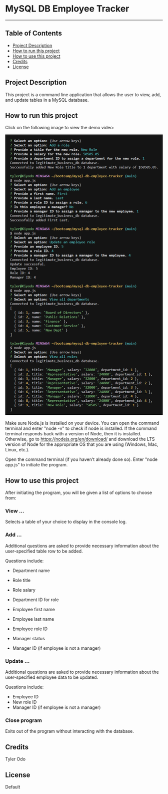 
# MySQL DB Employee Tracker

___

## Table of Contents

* [Project Description](#project-description)
* [How to run this project](#how-to-run-this-project)
* [How to use this project](#how-to-use-this-project)
* [Credits](#credits)
* [License](#license)

## Project Description

This project is a command line application that allows the user to view, add, and update tables in a MySQL database. 

## How to run this project

Click on the following image to view the demo video:
<!-- Change this image and site link when finished making the demo video -->
[![MySQL DB Employee Tracker - demo](<assets/images/MySQL DB Employee Tracker - demo.png>)](https://drive.google.com/file/d/1_KThXrsfNdhVv8Z1D5NXUuXRIdfuJCvh/view)

Make sure Node.js is installed on your device. You can open the command terminal and enter "node -v" to check if node is installed. If the command terminal responds back with a version of Node, then it is installed. Otherwise, go to https://nodejs.org/en/download/ and download the LTS version of Node for the appropriate OS that you are using (Windows, Mac, Linux, etc.).

Open the command terminal (if you haven't already done so). Enter "node app.js" to initiate the program.

## How to use this project

After initiating the program, you will be given a list of options to choose from:

### View ...

Selects a table of your choice to display in the console log.

### Add ...

Additional questions are asked to provide necessary information about the user-specified table row to be added.

Questions include:

* Department name

* Role title
* Role salary
* Department ID for role

* Employee first name
* Employee last name
* Employee role ID
* Manager status
* Manager ID (if employee is not a manager)

### Update ...

Additional questions are asked to provide necessary information about the user-specified employee data to be updated.

Questions include:

* Employee ID
* New role ID
* Manager ID (if employee is not a manager)

### Close program

Exits out of the program without interacting with the database.

## Credits

Tyler Odo

## License

Default